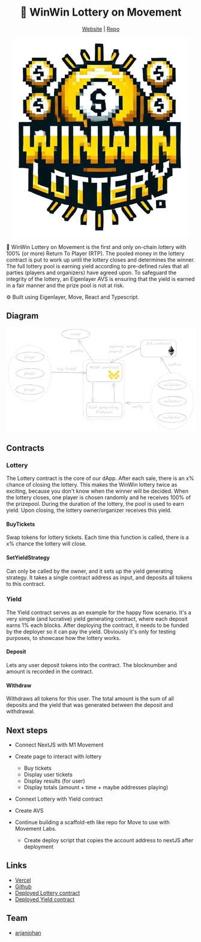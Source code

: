 <div align="center">
  <h1 align="center">🎰 WinWin Lottery on Movement</h1>
  <a href="TODO">Website</a> |
  <a href="https://github.com/arjanjohan/move-lottery">Repo</a>
</h4>
  
![logo](assets/logo.png)
</div>

🎰 WinWin Lottery on Movement is the first and only on-chain lottery with 100% (or more) Return To Player (RTP). The pooled money in the lottery contract is put to work up until the lottery closes and determines the winner. The full lottery pool is earning yield according to pre-defined rules that all parties (players and organizers) have agreed upon. To safeguard the integrity of the lottery, an Eigenlayer AVS is ensuring that the yield is earned in a fair manner and the prize pool is not at risk.

⚙️ Built using Eigenlayer, Move, React and Typescript.

<!-- - ✅ **Contract Hot Reload**: The frontend auto-adapts to your smart contract as you edit it.
- 🪝 **[Scaffold hooks](https://docs.scaffoldeth.io/hooks/)**: Collection of React hooks wrapper around [wagmi](https://wagmi.sh/) to simplify interactions with smart contracts with typescript autocompletion.
- 🧱 [**Components**](https://docs.scaffoldeth.io/components/): Collection of common web3 components to quickly build your frontend.
- 🔐 **Integration with Wallet Providers**: Connect to different wallet providers and interact with the AVS smart contracts. -->
## Diagram

![dashboard 1](assets/diagram.png)

<!-- ## Screenshots

| Empty dashboard                   | Live dasboard                     |
| --------------------------------- | --------------------------------- |
| ![dashboard 1](assets/1.png) | ![dashboard 2](assets/2.png) |

|  dashboard                   | dasboard                     |
| --------------------------------- | --------------------------------- |
| ![dashboard 3](assets/3.png) | ![dashboard 4](assets/4.png) | -->

## Contracts

### Lottery
The Lottery contract is the core of our dApp. After each sale, there is an x% chance of closing the lottery. This makes the WinWin lottery twice as exciting, because you don't know when the winner will be decided. When the lottery closes, one player is chosen randomly and he receives 100% of the prizepool. During the duration of the lottery, the pool is used to earn yield. Upon closing, the lottery owner/organizer receives this yield.

#### BuyTickets
Swap tokens for lottery tickets. Each time this function is called, there is a x% chance the lottery will close.

#### SetYieldStrategy
Can only be called by the owner, and it sets up the yield generating strategy. It takes a single contract address as input, and deposits all tokens to this contract. 

### Yield
The Yield contract serves as an example for the happy flow scenario. It's a very simple (and lucrative) yield generating contract, where each deposit earns 1% each blocks. After deploying the contract, it needs to be funded by the deployer so it can pay the yield. Obviously it's only for testing purposes, to showcase how the lottery works.

#### Deposit
Lets any user deposit tokens into the contract. The blocknumber and amount is recorded in the contract.

#### Withdraw
Withdraws all tokens for this user. The total amount is the sum of all deposits and the yield that was generated between the deposit and withdrawal.

## Next steps
- Connect NextJS with M1 Movement
- Create page to interact with lottery
  - Buy tickets
  - Display user tickets
  - Display results (for user)
  - Display totals (amount + time + maybe addresses playing)
- Connext Lottery with Yield contract
- Create AVS 

- Continue building a scaffold-eth like repo for Move to use with Movement Labs.
  - Create deploy script that copies the account address to nextJS after deployment

## Links

- [Vercel](TODO)
- [Github](https://github.com/arjanjohan/move-lottery)
- [Deployed Lottery contract](TODO)
- [Deployed Yield contract](https://explorer.devnet.m1.movementlabs.xyz/account/0xdf921eb55ba53511bfe3c15823a66ab050bb97bf66b219d8c3f68111e2debf12/modules/code/YieldGeneratingProtocol?network=devnet)

## Team

- [arjanjohan](https://x.com/arjanjohan/)
